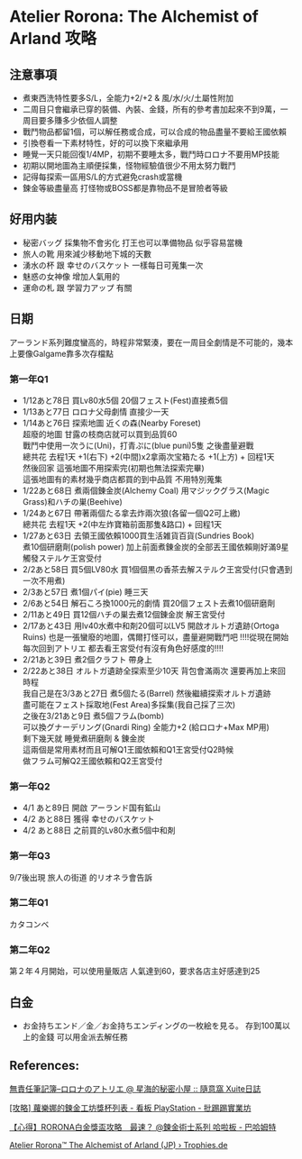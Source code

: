 # Atelier Rorona: The Alchemist of Arland 攻略

## 注意事項
  * 煮東西洗特性要多S/L，全能力+2/+2 & 風/水/火/土屬性附加
  * 二周目只會繼承已穿的裝備、內裝、金錢，所有的參考書加起來不到9萬，一周目要多賺多少依個人調整
  * 戰鬥物品都留1個，可以解任務或合成，可以合成的物品盡量不要給王國依賴
  * 引換卷看一下素材特性，好的可以換下來繼承用
  * 睡覺一天只能回復1/4MP，初期不要睡太多，戰鬥時ロロナ不要用MP技能 
  * 初期以開地圖為主順便採集，怪物經驗值很少不用太努力戰鬥
  * 記得每探索一區用S/L的方式避免crash或當機
  * 鍊金等級盡量高 打怪物或BOSS都是靠物品不是冒險者等級  

## 好用内装 
  * 秘密バッグ 採集物不會劣化 打王也可以準備物品 似乎容易當機  
  * 旅人の靴 用來減少移動地下城的天數  
  * 湧水の杯 跟 幸せのバスケット 一樣每日可蒐集一次  
  * 魅惑の女神像 增加人氣用的  
  * 運命の札 跟 学習力アップ 有關  


## 日期
アーランド系列難度蠻高的，時程非常緊湊，要在一周目全劇情是不可能的，幾本上要像Galgame靠多次存檔點

### 第一年Q1
  * 1/12あと78日 買Lv80水5個 20個フェスト(Fest)直接煮5個
  * 1/13あと77日 ロロナ父母劇情 直接少一天
  * 1/14あと76日 探索地圖 近くの森(Nearby Foreset)  
    超廢的地圖 甘露の枝商店就可以買到品質60  
    戰鬥中使用一次うに(Uni)，打青ぷに(blue puni)5隻 之後盡量避戰  
    總共花 去程1天 +1(右下) +2(中間)x2拿兩次宝箱たる +1(上方) + 回程1天  
    然後回家 這張地圖不用探索完(初期也無法探索完畢)  
    這張地圖有的素材幾乎商店都買的到中品質 不用特別蒐集  
  * 1/22あと68日 煮兩個錬金炭(Alchemy Coal) 用マジックグラス(Magic Grass)和ハチの巣(Beehive)
  * 1/24あと67日 帶著兩個たる拿去炸兩次狼(各留一個Q2可上繳)  
    總共花 去程1天 +2(中左炸寶箱前面那隻&路口) + 回程1天  
  * 1/27あと63日 去領王國依賴1000買生活雑貨百貨(Sundries Book)  
    煮10個研磨劑(polish power)  加上前面煮錬金炭的全部丟王國依賴剛好滿9星  
    觸發ステルケ王宮受付  
  * 2/2あと58日 買5個LV80水 買1個個黒の香茶去解ステルク王宮受付(只會遇到一次不用煮)
  * 2/3あと57日 煮1個パイ(pie) 睡三天  
  * 2/6あと54日 解石ころ換1000元的劇情 買20個フェスト去煮10個研磨劑  
  * 2/11あと49日 買12個ハチの巣去煮12個錬金炭 解王宮受付  
  * 2/17あと43日 用lv40水煮中和剤20個可以LV5 開啟オルトガ遺跡(Ortoga Ruins)
  也是一張蠻廢的地圖，偶爾打怪可以，盡量避開戰鬥吧
!!!!從現在開始每次回到アトリエ 都去看王宮受付有沒有角色好感度的!!!!
  * 2/21あと39日 煮2個クラフト 帶身上
  * 2/22あと38日 オルトガ遺跡全探索至少10天 背包會滿兩次 還要再加上來回時程  
  我自己是在3/3あと27日  煮5個たる(Barrel) 然後繼續探索オルトガ遺跡  
  盡可能在フェスト採取地(Fest Area)多採集(我自己採了三次)  
  之後在3/21あと9日 煮5個フラム(bomb)  
  可以換グナーデリング(Gnardi Ring) 全能力+2 (給ロロナ+Max MP用)  
  剩下幾天就 睡覺煮研磨劑 & 錬金炭  
  這兩個是常用素材而且可解Q1王國依賴和Q1王宮受付Q2時候  
  做フラム可解Q2王國依賴和Q2王宮受付  

### 第一年Q2
  * 4/1 あと89日 開啟 アーランド国有鉱山 
  * 4/2 あと88日 獲得 幸せのバスケット
  * 4/2 あと88日 之前買的Lv80水煮5個中和剤



### 第一年Q3
9/7後出現 旅人の街道 的リオネラ會告訴

### 第二年Q1
カタコンベ

### 第二年Q2
第２年４月開始，可以使用量販店 人氣達到60，要求各店主好感達到25


## 白金

  * お金持ちエンド／金／お金持ちエンディングの一枚絵を見る。 
 存到100萬以上的金錢 可以用金派去解任務



## References: 
[無責任筆記簿–ロロナのアトリエ @ 星海的秘密小屋 :: 隨意窩 Xuite日誌](http://blog.xuite.net/ragunight/albelfunnyworld/40943299-%E7%84%A1%E8%B2%AC%E4%BB%BB%E7%AD%86%E8%A8%98%E7%B0%BF%E2%80%93%E3%83%AD%E3%83%AD%E3%83%8A%E3%81%AE%E3%82%A2%E3%83%88%E3%83%AA%E3%82%A8)

[[攻略] 蘿樂娜的鍊金工坊獎杯列表 - 看板 PlayStation - 批踢踢實業坊](https://www.ptt.cc/bbs/PlayStation/M.1273766527.A.426.html)

[【心得】RORONA白金獎盃攻略　最速？ @鍊金術士系列 哈啦板 - 巴哈姆特](https://forum.gamer.com.tw/C.php?bsn=838&snA=1795)

[Atelier Rorona™ The Alchemist of Arland (JP) › Trophies.de](https://www.trophies.de/trophaeen/atelier-rorona-the-alchemist-of-arland-jp-29403.html)
